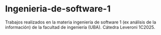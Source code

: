 # Ingenieria-de-software-1
Trabajos realizados en la materia ingeniería de software 1 (ex análisis de la información) de la facultad de ingeniería (UBA). Cátedra Leveroni 1C2025.
